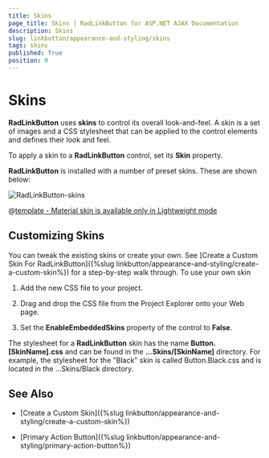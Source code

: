 ```yaml
---
title: Skins
page_title: Skins | RadLinkButton for ASP.NET AJAX Documentation
description: Skins
slug: linkbutton/appearance-and-styling/skins
tags: skins
published: True
position: 0
---
```


# Skins

**RadLinkButton** uses **skins** to control its overall look-and-feel. A skin is a set of images and a CSS stylesheet that can be applied to the control elements and defines their look and feel.

To apply a skin to a **RadLinkButton** control, set its **Skin** property.

**RadLinkButton** is installed with a number of preset skins. These are shown below:

![RadLinkButton-skins](images/button-skins.png) 


 @[template - Material skin is available only in Lightweight mode](/_templates/common/skins-notes.md#material-only-in-lightweight) 



## Customizing Skins

You can tweak the existing skins or create your own. See [Create a Custom Skin For RadLinkButton]({%slug linkbutton/appearance-and-styling/create-a-custom-skin%}) for a step-by-step walk through. To use your own skin

1. Add the new CSS file to your project.

1. Drag and drop the CSS file from the Project Explorer onto your Web page.

1. Set the **EnableEmbeddedSkins** property of the control to **False**.

The stylesheet for a **RadLinkButton** skin has the name **Button.[SkinName].css** and can be found in the **...Skins/[SkinName]** directory. For example, the stylesheet for the "Black" skin is called Button.Black.css and is located in the ...Skins/Black directory.

## See Also

 * [Create a Custom Skin]({%slug linkbutton/appearance-and-styling/create-a-custom-skin%})

 * [Primary Action Button]({%slug linkbutton/appearance-and-styling/primary-action-button%})

